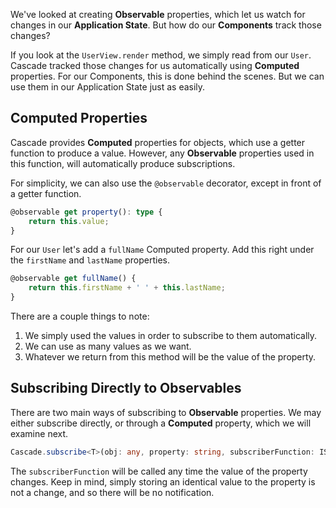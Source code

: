 We've looked at creating **Observable** properties, which let us watch for changes in our **Application State**.  But how do our **Components** track those changes?

If you look at the `UserView.render` method, we simply read from our `User`.  Cascade tracked those changes for us automatically using **Computed** properties.  For our Components, this is done behind the scenes.  But we can use them in our Application State just as easily.

## Computed Properties

Cascade provides **Computed** properties for objects, which use a getter function to produce a value.  However, any **Observable** properties used in this function, will automatically produce subscriptions.

For simplicity, we can also use the `@observable` decorator, except in front of a getter function.

```` Typescript
@observable get property(): type {
    return this.value;
}
````

For our `User` let's add a `fullName` Computed property.  Add this right under the `firstName` and `lastName` properties.

```` Typescript
@observable get fullName() {
    return this.firstName + ' ' + this.lastName;
}
````

There are a couple things to note:

1. We simply used the values in order to subscribe to them automatically.
2. We can use as many values as we want.
3. Whatever we return from this method will be the value of the property.

## Subscribing Directly to Observables

There are two main ways of subscribing to **Observable** properties.  We may either subscribe directly, or through a **Computed** property, which we will examine next.

```` TypeScript
Cascade.subscribe<T>(obj: any, property: string, subscriberFunction: ISubscriberFunction<T>);
````

The `subscriberFunction` will be called any time the value of the property changes.  Keep in mind, simply storing an identical value to the property is not a change, and so there will be no notification.
